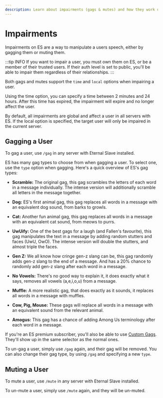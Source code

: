 ```yaml
---
description: Learn about impairments (gags & mutes) and how they work on Eternal Slave. Part of the ES User Guide.
---
```


# Impairments
Impairments on ES are a way to manipulate a users speech, either by gagging them or muting them.

:::tip INFO
If you want to impair a user, you must own them on ES, or be a member of their trusted users.
If their auth level is set to public, you'll be able to impair them regardless of their relationships.
:::

Both gags and mutes support the `time` and `local` options when impairing a user.

Using the time option, you can specify a time between 2 minutes and 24 hours.
After this time has expired, the impairment will expire and no longer affect the user.

By default, all impairments are global and affect a user in all servers with ES.
If the local option is specified, the target user will only be impaired in the current server.



## Gagging a User
To gag a user, use `/gag` in any server with Eternal Slave installed.

ES has many gag types to choose from when gagging a user. To select one, use the `type` option when gagging.
Here's a quick overview of ES's gag types:

- **Scramble:** The original gag, this gag scrambles the letters of each word in a message
individually. The intense version will additionally scramble all letters in the message together.

- **Dog:** ES's first animal gag, this gag replaces all words in a message with an equivalent dog sound, from barks to growls.

- **Cat:** Another fun animal gag, this gag replaces all words in a message with an equivalent cat sound, from meows to purrs.

- **UwUify:** One of the best gags for a laugh (and Fallen's favourite), this gag manipulates the text in a message by adding random stutters and
faces (UwU, OwO). The intense version will double the stutters, and almost triple the faces.

- **Gen Z:** We all know how cringe gen-z slang can be, this gag randomly adds gen-z slang to the end of a message.
And has a 20% chance to randomly add gen-z slang after each word in a message.

- **No Vowels:** There's no good way to explain it, it does exactly what it says, removes all vowels (a,e,i,o,u) from a message.

- **Muffle:** A more realistic gag, that does exactly as it sounds, it replaces all words in a message with muffles.

- **Cow, Pig, Mouse:** These gags will replace all words in a message with an equivalent sound from the relevant animal.

- **Amogus:** This gag has a chance of adding Among Us terminology after each word in a message.

If you're an ES premium subscriber, you'll also be able to use [Custom Gags](/user/custom-gags).
They'll show up in the same selector as the normal ones.

To un-gag a user, simply use `/gag` again, and their gag will be removed.
You can also change their gag type, by using `/gag` and specifying a new `type`.



## Muting a User
To mute a user, use `/mute` in any server with Eternal Slave installed.

To un-mute a user, simply use `/mute` again, and they will be un-muted.

